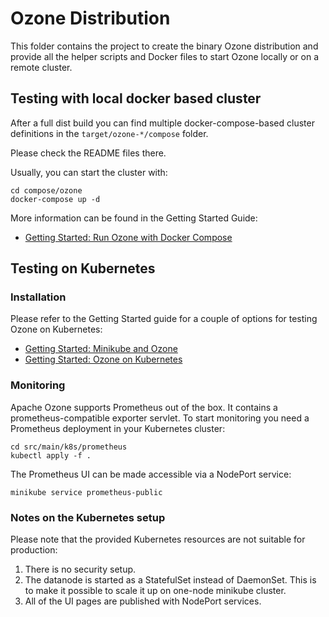 <!---
  Licensed under the Apache License, Version 2.0 (the "License");
  you may not use this file except in compliance with the License.
  You may obtain a copy of the License at

   http://www.apache.org/licenses/LICENSE-2.0

  Unless required by applicable law or agreed to in writing, software
  distributed under the License is distributed on an "AS IS" BASIS,
  WITHOUT WARRANTIES OR CONDITIONS OF ANY KIND, either express or implied.
  See the License for the specific language governing permissions and
  limitations under the License. See accompanying LICENSE file.
-->

# Ozone Distribution

This folder contains the project to create the binary Ozone distribution and provide all the helper scripts and Docker files to start Ozone locally or on a remote cluster.

## Testing with local docker based cluster

After a full dist build you can find multiple docker-compose-based cluster definitions in the `target/ozone-*/compose` folder.

Please check the README files there.

Usually, you can start the cluster with:

```
cd compose/ozone
docker-compose up -d
```

More information can be found in the Getting Started Guide:
* [Getting Started: Run Ozone with Docker Compose](https://ozone.apache.org/docs/current/start/runningviadocker.html)

## Testing on Kubernetes


### Installation

Please refer to the Getting Started guide for a couple of options for testing Ozone on Kubernetes:
* [Getting Started: Minikube and Ozone](https://ozone.apache.org/docs/current/start/minikube.html)
* [Getting Started: Ozone on Kubernetes](https://ozone.apache.org/docs/current/start/kubernetes.html)

### Monitoring

Apache Ozone supports Prometheus out of the box. It contains a prometheus-compatible exporter servlet. To start monitoring you need a Prometheus deployment in your Kubernetes cluster:

```
cd src/main/k8s/prometheus
kubectl apply -f .
```

The Prometheus UI can be made accessible via a NodePort service:

```
minikube service prometheus-public
```

### Notes on the Kubernetes setup

Please note that the provided Kubernetes resources are not suitable for production:

1. There is no security setup.
2. The datanode is started as a StatefulSet instead of DaemonSet.  This is to make it possible to scale it up on one-node minikube cluster.
3. All of the UI pages are published with NodePort services.
